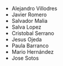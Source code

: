 - Alejandro Villodres
- Javier Romero
- Salvador Malia
- Salva Lopez
- Cristobal Serrano
- Jesus Ojeda
- Paula Barranco
- Mario Hernández
- Jose Sotos
